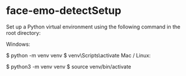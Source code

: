 # face-emo-detectSetup
Set up a Python virtual environment using the following command in the root directory:

Windows:

$ python -m venv venv
$ venv\Scripts\activate
Mac / Linux:

$ python3 -m venv venv
$ source venv/bin/activate
